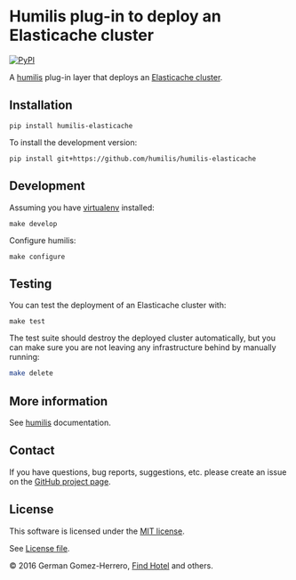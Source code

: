 Humilis plug-in to deploy an Elasticache cluster
===================================================

[![PyPI](https://img.shields.io/pypi/v/humilis-elasticache.svg?style=flat)](https://pypi.python.org/pypi/humilis-elasticache)

A [humilis][humilis] plug-in layer that deploys an [Elasticache cluster][elasticache].

[elasticache]: https://aws.amazon.com/elasticache/
[humilis]: https://github.com/humilis/humilis


## Installation


```
pip install humilis-elasticache
```


To install the development version:

```
pip install git+https://github.com/humilis/humilis-elasticache
```


## Development

Assuming you have [virtualenv][venv] installed:

[venv]: https://virtualenv.readthedocs.org/en/latest/

```
make develop
```

Configure humilis:

```
make configure
```


## Testing

You can test the deployment of an Elasticache cluster with:

```
make test
```

The test suite should destroy the deployed cluster automatically, but you 
can make sure you are not leaving any infrastructure behind by manually 
running:

```bash
make delete
```


## More information

See [humilis][humilis] documentation.

[humilis]: https://github.com//humilis/blob/master/README.md


## Contact

If you have questions, bug reports, suggestions, etc. please create an issue on
the [GitHub project page][github].

[github]: http://github.com/humilis/humilis-elasticache


## License

This software is licensed under the [MIT license][mit].

[mit]: http://en.wikipedia.org/wiki/MIT_License

See [License file][LICENSE].

[LICENSE]: https://github.com/humilis/humilis-elasticache/blob/master/LICENSE.txt


© 2016 German Gomez-Herrero, [Find Hotel][fh] and others.

[fh]: http://company.findhotel.net
